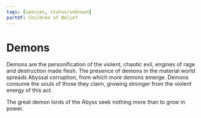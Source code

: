```yaml
---
tags: [species, status/unknown]
partOf: Children of Belief
---
```

# Demons

Demons are the personification of the violent, chaotic evil, engines of rage and destruction made flesh. The presence of demons in the material world spreads Abyssal corruption, from which more demons emerge. Demons consume the souls of those they claim, growing stronger from the violent energy of this act. 

The great demon lords of the Abyss seek nothing more than to grow in power. 